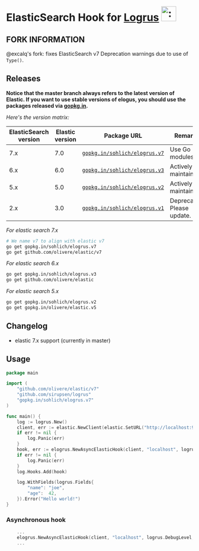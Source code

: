 # ElasticSearch Hook for [Logrus](https://github.com/Sirupsen/logrus) <img src="http://i.imgur.com/hTeVwmJ.png" width="40" height="40" alt=":walrus:" class="emoji" title=":walrus:"/>
<!-- img src="https://travis-ci.org/sohlich/elogrus.svg?branch=master" / -->

## FORK INFORMATION

@excalq's fork: fixes ElasticSearch v7 Deprecation warnings due to use of `Type()`.

## Releases
**Notice that the master branch always refers to the latest version of Elastic. If you want to use stable versions of elogus, you should use the packages released via [gopkg.in](https://gopkg.in).**

*Here's the version matrix:*

ElasticSearch version | Elastic version  | Package URL                              | Remarks |
----------------------|------------------|------------------------------------------|---------|
7.x                   | 7.0              | [`gopkg.in/sohlich/elogrus.v7`](http://gopkg.in/sohlich/elogrus.v7)| Use Go modules.
6.x                   | 6.0              | [`gopkg.in/sohlich/elogrus.v3`](http://gopkg.in/sohlich/elogrus.v3)| Actively maintained.
5.x                   | 5.0              | [`gopkg.in/sohlich/elogrus.v2`](http://gopkg.in/sohlich/elogrus.v2)| Actively maintained.
2.x                   | 3.0              | [`gopkg.in/sohlich/elogrus.v1`](http://gopkg.in/sohlich/elogrus.v1)| Deprecated. Please update.

*For elastic search 7.x*
```bash
# We name v7 to align with elastic v7
go get gopkg.in/sohlich/elogrus.v7
go get github.com/olivere/elastic/v7
```

*For elastic search 6.x*
```bash
go get gopkg.in/sohlich/elogrus.v3
go get github.com/olivere/elastic

```

*For elastic search 5.x*
```bash
go get gopkg.in/sohlich/elogrus.v2
go get gopkg.in/olivere/elastic.v5

```

## Changelog
- elastic 7.x support (currently in master)

## Usage

```go
package main

import (
	"github.com/olivere/elastic/v7"
	"github.com/sirupsen/logrus"
	"gopkg.in/sohlich/elogrus.v7"
)

func main() {
	log := logrus.New()
	client, err := elastic.NewClient(elastic.SetURL("http://localhost:9200"))
	if err != nil {
		log.Panic(err)
	}
	hook, err := elogrus.NewAsyncElasticHook(client, "localhost", logrus.DebugLevel, "mylog")
	if err != nil {
		log.Panic(err)
	}
	log.Hooks.Add(hook)

	log.WithFields(logrus.Fields{
		"name": "joe",
		"age":  42,
	}).Error("Hello world!")
}
```

### Asynchronous hook

```go
	...
	elogrus.NewAsyncElasticHook(client, "localhost", logrus.DebugLevel, "mylog")
	...
```
